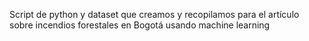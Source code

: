 Script de python y dataset que creamos y recopilamos para el artículo sobre incendios forestales en Bogotá usando machine learning
